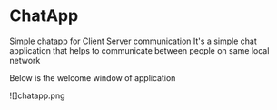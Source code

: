 # ChatApp
Simple chatapp for Client Server communication
It's a simple chat application that helps to communicate between people on same local network

Below is the welcome window of application

![]chatapp.png


